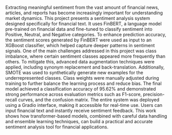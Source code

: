 Extracting meaningful sentiment from the vast amount of financial news, articles, and reports has become increasingly important for understanding market dynamics. This project presents a sentiment analysis system designed specifically for financial text. It uses FinBERT, a language model pre-trained on financial data and fine-tuned to classify sentiment into Positive, Neutral, and Negative categories. To enhance prediction accuracy, the sentiment scores generated by FinBERT were used as input to an XGBoost classifier, which helped capture deeper patterns in sentiment signals. One of the main challenges addressed in this project was class imbalance, where certain sentiment classes appeared more frequently than others. To mitigate this, advanced data augmentation techniques were applied, including synonym replacement and back-translation. Additionally, SMOTE was used to synthetically generate new examples for the underrepresented classes. Class weights were manually adjusted during training to further balance the learning process and reduce bias. The final model achieved a classification accuracy of 95.62% and demonstrated strong performance across evaluation metrics such as F1-score, precision-recall curves, and the confusion matrix. The entire system was deployed using a Gradio interface, making it accessible for real-time use. Users can input financial text and instantly receive sentiment feedback. This work shows how transformer-based models, combined with careful data handling and ensemble learning techniques, can build a practical and accurate sentiment analysis tool for financial applications.
